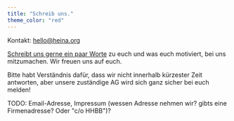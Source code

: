 ```yaml
---
title: "Schreib uns."
theme_color: "red"
---
```


Kontakt: [hello@heina.org](mailto:hello@heina.org)

[Schreibt uns gerne ein paar Worte](mailto:hello@heina.org) zu euch und was euch motiviert, bei uns mitzumachen. Wir freuen uns auf euch.

Bitte habt Verständnis dafür, dass wir nicht innerhalb kürzester Zeit antworten, aber unsere zuständige AG wird sich ganz sicher bei euch melden!

TODO: Email-Adresse, Impressum (wessen Adresse nehmen wir? gibts eine Firmenadresse? Oder "c/o HHBB")?
